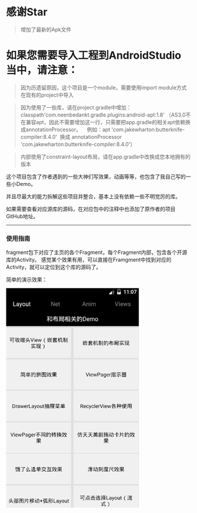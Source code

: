 # 感谢Star

> 增加了最新的Apk文件

# 如果您需要导入工程到AndroidStudio当中，请注意：

> 因为历遗留原因，这个项目是一个module，需要使用import module方式在现有的project中导入

> 因为使用了一些库，请在project.gradle中增加：classpath'com.neenbedankt.gradle.plugins:android-apt:1.8'
> （AS3.0不在兼容apt，因此不需要增加这一行，只需要把app.gradle的相关apt依赖换成annotationProcessor。
    例如：apt 'com.jakewharton:butterknife-compiler:8.4.0'  换成  annotationProcessor 'com.jakewharton:butterknife-compiler:8.4.0'）


> 内部使用了constraint-layout布局，请在app.gradle中改换成您本地拥有的版本

这个项目包含了作者遇到的一些大神们写效果，动画等等，也包含了我自己写的一些小Demo。

并且尽最大的能力拆解这些项目并整合，基本上没有依赖一些不明觉厉的库。

如果需要查看对应源库的源码，在对应包中的注释中也添加了原作者的项目GitHub地址。

---

### 使用指南
fragment包下对应了主页的各个Fragment，每个Fragment内部，包含各个开源库的Activity。
感觉某个效果有用，可以直接在Framgment中找到对应的Activity，就可以定位到这个库的源码了。

简单的演示效果：

![](./asd.gif)
